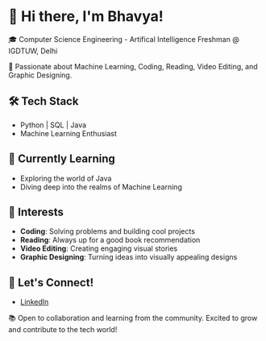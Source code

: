 # 👋 Hi there, I'm Bhavya!

🎓 Computer Science Engineering - Artifical Intelligence Freshman @ IGDTUW, Delhi

🚀 Passionate about Machine Learning, Coding, Reading, Video Editing, and Graphic Designing.

## 🛠️ Tech Stack
- Python | SQL | Java
- Machine Learning Enthusiast

## 🌱 Currently Learning
- Exploring the world of Java
- Diving deep into the realms of Machine Learning

## 🚀 Interests
- **Coding**: Solving problems and building cool projects
- **Reading**: Always up for a good book recommendation
- **Video Editing**: Creating engaging visual stories
- **Graphic Designing**: Turning ideas into visually appealing designs

## 🤝 Let's Connect!
- [LinkedIn](https://www.linkedin.com/in/bhavya-b4ab78287/)

📚 Open to collaboration and learning from the community. Excited to grow and contribute to the tech world!

